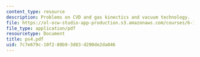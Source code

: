 ```yaml
---
content_type: resource
description: Problems on CVD and gas kinectics and vacuum technology.
file: https://ol-ocw-studio-app-production.s3.amazonaws.com/courses/6-152j-micro-nano-processing-technology-fall-2005/7c7e679c10f280b93d83d290de2da046_ps4.pdf
file_type: application/pdf
resourcetype: Document
title: ps4.pdf
uid: 7c7e679c-10f2-80b9-3d83-d290de2da046
---
```

